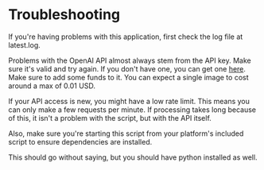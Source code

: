 # Troubleshooting
If you're having problems with this application, first check the log file at latest.log.

Problems with the OpenAI API almost always stem from the API key. Make sure it's valid and try again.
If you don't have one, you can get one [here](https://beta.openai.com/signup/). Make sure to add some funds to it.
You can expect a single image to cost around a max of 0.01 USD.

If your API access is new, you might have a low rate limit.
This means you can only make a few requests per minute. If processing takes long because of this, 
it isn't a problem with the script, but with the API itself.

Also, make sure you're starting this script from your platform's included script to ensure dependencies are installed.

This should go without saying, but you should have python installed as well.
